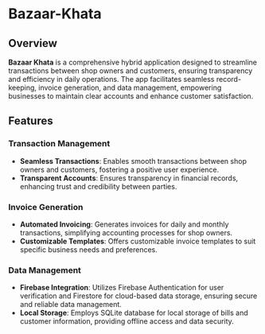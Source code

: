 # Bazaar-Khata

## Overview

**Bazaar Khata** is a comprehensive hybrid application designed to streamline transactions between shop owners and customers, ensuring transparency and efficiency in daily operations. The app facilitates seamless record-keeping, invoice generation, and data management, empowering businesses to maintain clear accounts and enhance customer satisfaction.

## Features

### Transaction Management
- **Seamless Transactions**: Enables smooth transactions between shop owners and customers, fostering a positive user experience.
- **Transparent Accounts**: Ensures transparency in financial records, enhancing trust and credibility between parties.

### Invoice Generation
- **Automated Invoicing**: Generates invoices for daily and monthly transactions, simplifying accounting processes for shop owners.
- **Customizable Templates**: Offers customizable invoice templates to suit specific business needs and preferences.

### Data Management
- **Firebase Integration**: Utilizes Firebase Authentication for user verification and Firestore for cloud-based data storage, ensuring secure and reliable data management.
- **Local Storage**: Employs SQLite database for local storage of bills and customer information, providing offline access and data security.
